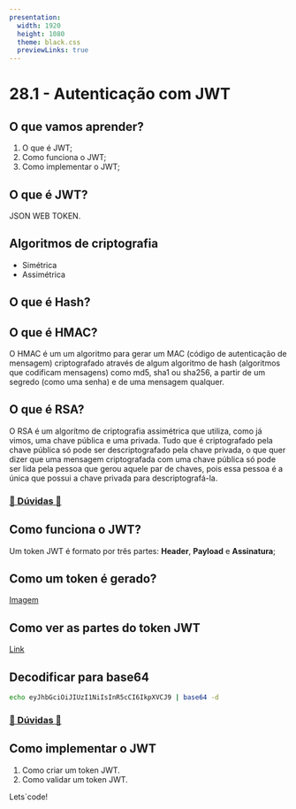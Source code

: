 ```yaml
---
presentation:
  width: 1920
  height: 1080
  theme: black.css
  previewLinks: true
---
```


<!-- slide -->
# 28.1 - Autenticação com JWT

<!-- slide vertical=true -->

## O que vamos aprender?

1. O que é JWT;
2. Como funciona o JWT;
3. Como implementar o JWT;
	
<!-- slide -->

## O que é JWT?

JSON WEB TOKEN.

<!-- slide vertical=true -->

## Algoritmos de criptografia

* Simétrica
* Assimétrica

<!-- slide vertical=true -->

## O que é Hash?

<!-- slide vertical=true -->

## O que é HMAC?

O HMAC é um um algoritmo para gerar um MAC (código de autenticação de mensagem) criptografado através de algum algoritmo de hash (algoritmos que codificam mensagens) como md5, sha1 ou sha256, a partir de um segredo (como uma senha) e de uma mensagem qualquer.

<!-- slide vertical=true -->

## O que é RSA?

O RSA é um algorítmo de criptografia assimétrica que utiliza, como já vimos, uma chave pública e uma privada. Tudo que é criptografado pela chave pública só pode ser descriptografado pela chave privada, o que quer dizer que uma mensagem criptografada com uma chave pública só pode ser lida pela pessoa que gerou aquele par de chaves, pois essa pessoa é a única que possui a chave privada para descriptografá-la.

<!-- slide vertical=true -->

### [🤔 Dúvidas 🤔](https://wall.sli.do/event/h6w73lgj?section=f6fed573-9af6-4164-a1cb-1ebcb5f2cac2)

<!-- slide -->

## Como funciona o JWT?

Um token JWT é formato por três partes: **Header**, **Payload** e **Assinatura**;

<!-- slide vertical=true -->

## Como um token é gerado?

[Imagem](https://raw.githubusercontent.com/betrybe/live-lectures/master/block-28/28-1/images/pipeline.png?token=AAGW4NSSNMEN2RZETYCBQXS7UBB4Q)

<!-- slide vertical=true -->

## Como ver as partes do token JWT

[Link](https://jwt.io/?token=eyJhbGciOiJIUzI1NiIsInR5cCI6IkpXVCJ9.eyJzdWIiOiIxMjM0NTY3ODkwIiwibmFtZSI6IkpvaG4gRG9lIiwiYWRtaW4iOnRydWUsImlhdCI6MTUxNjIzOTAyMn0.reGQzG3OKdoIMWLDKOZ4TICJit3EW69cQE72E2CfzRE)

## Decodificar para base64

```bash
echo eyJhbGciOiJIUzI1NiIsInR5cCI6IkpXVCJ9 | base64 -d
```

<!-- slide vertical=true -->

### [🤔 Dúvidas 🤔](https://wall.sli.do/event/h6w73lgj?section=f6fed573-9af6-4164-a1cb-1ebcb5f2cac2)

<!-- slide vertical=true -->

<!-- slide  -->

## Como implementar o JWT

1. Como criar um token JWT.
2. Como validar um token JWT.

<!-- slide vertical=true -->

Lets`code!

